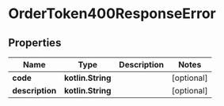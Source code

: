 
# OrderToken400ResponseError

## Properties
Name | Type | Description | Notes
------------ | ------------- | ------------- | -------------
**code** | **kotlin.String** |  |  [optional]
**description** | **kotlin.String** |  |  [optional]



